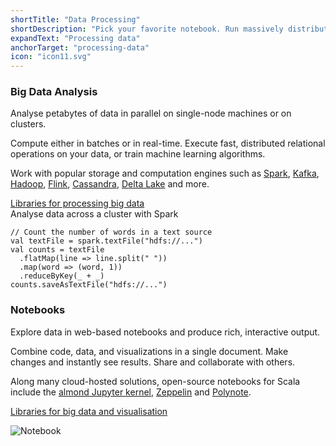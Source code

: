 ```yaml
---
shortTitle: "Data Processing"
shortDescription: "Pick your favorite notebook. Run massively distributed big data pipelines; train NLP or ML models; perform numerical analysis; visualize data and more."
expandText: "Processing data"
anchorTarget: "processing-data"
icon: "icon11.svg"
---
```


<div class="scala-row">
    <div class="scala-code">
        <div class="scala-text scala-text-large">
            <h3>Big Data Analysis</h3>
            <p class="emph">Analyse petabytes of data in parallel on single-node machines or on clusters.</p>
            <p>Compute either in batches or in real-time. Execute fast, distributed relational operations on your data, or train machine learning algorithms.</p>
            <p>Work with popular storage and computation engines such as <a href="https://spark.apache.org" target="_blank" rel="none">Spark</a>, <a href="https://kafka.apache.org" target="_blank" rel="none">Kafka</a>, <a href="https://hadoop.apache.org" target="_blank" rel="none">Hadoop</a>, <a href="https://flink.apache.org" target="_blank" rel="none">Flink</a>, <a href="https://cassandra.apache.org" target="_blank" rel="none">Cassandra</a>, <a href="https://delta.io" target="_blank" rel="none">Delta Lake</a> and more.</p>
            <a class="button button_call-to-action" href="https://index.scala-lang.org/awesome#big-data" target="_blank" rel="none">Libraries for processing big data</a>
        </div>
    </div>
    <div class="scala-code">
        <div class="code-element dark">
            <div class="bar-code"><span>Analyse data across a cluster with Spark</span></div>
            <pre><code class="language-scala">// Count the number of words in a text source
val textFile = spark.textFile("hdfs://...")
val counts = textFile
  .flatMap(line => line.split(" "))
  .map(word => (word, 1))
  .reduceByKey(_ + _)
counts.saveAsTextFile("hdfs://...")</code></pre>
        </div>
    </div>
</div>
<div class="scala-row">
    <div class="scala-code">
        <div class="scala-text scala-text-large">
            <h3>Notebooks</h3>
            <p class="emph">Explore data in web-based notebooks and produce rich, interactive output.</p>
            <p>Combine code, data, and visualizations in a single document. Make changes and instantly see results. Share and collaborate with others.</p>
            <p>Along many cloud-hosted solutions, open-source notebooks for Scala include the <a href="https://almond.sh" target="_blank" rel="none">almond Jupyter kernel</a>, <a href="https://zeppelin.apache.org" target="_blank" rel="none">Zeppelin</a> and <a href="https://polynote.org/latest/" target="_blank" rel="none">Polynote</a>.</p>
            <a class="button button_call-to-action" href="https://index.scala-lang.org/awesome#big-data" target="_blank" rel="none">Libraries for big data and visualisation</a>
        </div>
    </div>
    <div class="scala-code">
        <div class="scala-text scala-text-large">
            <p><img src="/resources/img/frontpage/notebook.png" alt="Notebook" /></p>
            <!-- TODO: change to polynote? -->
            <!-- <p class="image-caption"><a href="https://zeppelin.apache.org" target="_blank" rel="none">Zeppelin</a></p> -->
        </div>
    </div>
</div>
